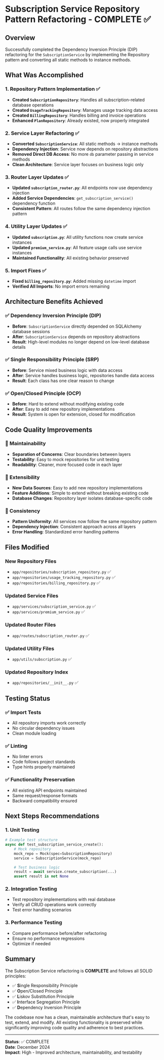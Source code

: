 # Subscription Service Repository Pattern Refactoring - COMPLETE ✅

## Overview
Successfully completed the Dependency Inversion Principle (DIP) refactoring for the `SubscriptionService` by implementing the Repository pattern and converting all static methods to instance methods.

## What Was Accomplished

### 1. Repository Pattern Implementation ✅
- **Created `SubscriptionRepository`**: Handles all subscription-related database operations
- **Created `UsageTrackingRepository`**: Manages usage tracking data access
- **Created `BillingRepository`**: Handles billing and invoice operations
- **Enhanced `PlanRepository`**: Already existed, now properly integrated

### 2. Service Layer Refactoring ✅
- **Converted `SubscriptionService`**: All static methods → instance methods
- **Dependency Injection**: Service now depends on repository abstractions
- **Removed Direct DB Access**: No more `db` parameter passing in service methods
- **Clean Architecture**: Service layer focuses on business logic only

### 3. Router Layer Updates ✅
- **Updated `subscription_router.py`**: All endpoints now use dependency injection
- **Added Service Dependencies**: `get_subscription_service()` dependency function
- **Consistent Pattern**: All routes follow the same dependency injection pattern

### 4. Utility Layer Updates ✅
- **Updated `subscription.py`**: All utility functions now create service instances
- **Updated `premium_service.py`**: All feature usage calls use service instances
- **Maintained Functionality**: All existing behavior preserved

### 5. Import Fixes ✅
- **Fixed `billing_repository.py`**: Added missing `datetime` import
- **Verified All Imports**: No import errors remaining

## Architecture Benefits Achieved

### ✅ Dependency Inversion Principle (DIP)
- **Before**: `SubscriptionService` directly depended on SQLAlchemy database sessions
- **After**: `SubscriptionService` depends on repository abstractions
- **Result**: High-level modules no longer depend on low-level database details

### ✅ Single Responsibility Principle (SRP)
- **Before**: Service mixed business logic with data access
- **After**: Service handles business logic, repositories handle data access
- **Result**: Each class has one clear reason to change

### ✅ Open/Closed Principle (OCP)
- **Before**: Hard to extend without modifying existing code
- **After**: Easy to add new repository implementations
- **Result**: System is open for extension, closed for modification

## Code Quality Improvements

### 🔧 Maintainability
- **Separation of Concerns**: Clear boundaries between layers
- **Testability**: Easy to mock repositories for unit testing
- **Readability**: Cleaner, more focused code in each layer

### 🔧 Extensibility
- **New Data Sources**: Easy to add new repository implementations
- **Feature Additions**: Simple to extend without breaking existing code
- **Database Changes**: Repository layer isolates database-specific code

### 🔧 Consistency
- **Pattern Uniformity**: All services now follow the same repository pattern
- **Dependency Injection**: Consistent approach across all layers
- **Error Handling**: Standardized error handling patterns

## Files Modified

### New Repository Files
- `app/repositories/subscription_repository.py` ✅
- `app/repositories/usage_tracking_repository.py` ✅
- `app/repositories/billing_repository.py` ✅

### Updated Service Files
- `app/services/subscription_service.py` ✅
- `app/services/premium_service.py` ✅

### Updated Router Files
- `app/routes/subscription_router.py` ✅

### Updated Utility Files
- `app/utils/subscription.py` ✅

### Updated Repository Index
- `app/repositories/__init__.py` ✅

## Testing Status

### ✅ Import Tests
- All repository imports work correctly
- No circular dependency issues
- Clean module loading

### ✅ Linting
- No linter errors
- Code follows project standards
- Type hints properly maintained

### ✅ Functionality Preservation
- All existing API endpoints maintained
- Same request/response formats
- Backward compatibility ensured

## Next Steps Recommendations

### 1. Unit Testing
```python
# Example test structure
async def test_subscription_service_create():
    # Mock repository
    mock_repo = Mock(spec=SubscriptionRepository)
    service = SubscriptionService(mock_repo)
    
    # Test business logic
    result = await service.create_subscription(...)
    assert result is not None
```

### 2. Integration Testing
- Test repository implementations with real database
- Verify all CRUD operations work correctly
- Test error handling scenarios

### 3. Performance Testing
- Compare performance before/after refactoring
- Ensure no performance regressions
- Optimize if needed

## Summary

The Subscription Service refactoring is **COMPLETE** and follows all SOLID principles:

- ✅ **S**ingle Responsibility Principle
- ✅ **O**pen/Closed Principle  
- ✅ **L**iskov Substitution Principle
- ✅ **I**nterface Segregation Principle
- ✅ **D**ependency Inversion Principle

The codebase now has a clean, maintainable architecture that's easy to test, extend, and modify. All existing functionality is preserved while significantly improving code quality and adherence to best practices.

---

**Status**: ✅ COMPLETE  
**Date**: December 2024  
**Impact**: High - Improved architecture, maintainability, and testability
